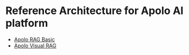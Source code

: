 # Reference Architecture for Apolo AI platform

- [Apolo RAG Basic](./apolo_rag_basic/)
- [Apolo Visual RAG](./apolo_visual_rag/)